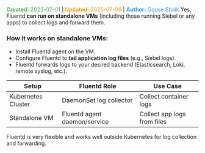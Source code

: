 <span style="color:#4caf50;"><b>Created:</b> 2025-07-01</span> | <span style="color:#ff9800;"><b>Updated:</b> 2025-07-06</span> | <span style="color:#2196f3;"><b>Author:</b> Gouse Shaik</span>
Yes, Fluentd **can run on standalone VMs** (including those running Siebel or any apps) to collect logs and forward them.
### How it works on standalone VMs:

- Install Fluentd agent on the VM.
- Configure Fluentd to **tail application log files** (e.g., Siebel logs).
- Fluentd forwards logs to your desired backend (Elasticsearch, Loki, remote syslog, etc.).

| Setup              | Fluentd Role                 | Use Case                    |
| ------------------ | ---------------------------- | --------------------------- |
| Kubernetes Cluster | DaemonSet log collector      | Collect container logs      |
| Standalone VM      | Fluentd agent daemon/service | Collect app logs from files |

Fluentd is very flexible and works well outside Kubernetes for log collection and forwarding.
